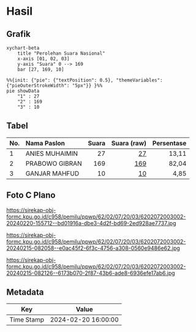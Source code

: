 # Hasil

## Grafik

```mermaid
xychart-beta
    title "Perolehan Suara Nasional"
    x-axis [01, 02, 03]
    y-axis "Suara" 0 --> 169
    bar [27, 169, 10]
```

```mermaid
%%{init: {"pie": {"textPosition": 0.5}, "themeVariables": {"pieOuterStrokeWidth": "5px"}} }%%
pie showData
    "1" : 27
    "2" : 169
    "3" : 10
```

## Tabel

| No. | Nama Paslon    | Suara | Suara (raw) | Persentase |
|:--- |:-------------- | -----:| -----------:| ----------:|
| 1   | ANIES MUHAIMIN | 27    | [27][p-1]   | 13,11      |
| 2   | PRABOWO GIBRAN | 169   | [169][p-2]  | 82,04      |
| 3   | GANJAR MAHFUD  | 10    | [10][p-3]   | 4,85       |


[p-1]: https://github.com/gigit-pemilu/pemilu-2024/blob/main/pilpres/hitung-suara/sub/62-kalimantan-tengah/sub/02-kotawaringin-timur/sub/07-mentaya-hilir-utara/sub/2003-bagendang-tengah/sub/002-tps/sub/paslon-1.txt
[p-2]: https://github.com/gigit-pemilu/pemilu-2024/blob/main/pilpres/hitung-suara/sub/62-kalimantan-tengah/sub/02-kotawaringin-timur/sub/07-mentaya-hilir-utara/sub/2003-bagendang-tengah/sub/002-tps/sub/paslon-2.txt
[p-3]: https://github.com/gigit-pemilu/pemilu-2024/blob/main/pilpres/hitung-suara/sub/62-kalimantan-tengah/sub/02-kotawaringin-timur/sub/07-mentaya-hilir-utara/sub/2003-bagendang-tengah/sub/002-tps/sub/paslon-3.txt

## Foto C Plano

https://sirekap-obj-formc.kpu.go.id/c958/pemilu/ppwp/62/02/07/20/03/6202072003002-20240220-155712--bd01916a-dbe3-4d2f-bd69-2ed928ae7737.jpg

https://sirekap-obj-formc.kpu.go.id/c958/pemilu/ppwp/62/02/07/20/03/6202072003002-20240215-082058--e0ac45f2-6f3c-4756-a308-0560e9486e62.jpg

https://sirekap-obj-formc.kpu.go.id/c958/pemilu/ppwp/62/02/07/20/03/6202072003002-20240215-082126--6173b070-2f87-43b6-ade8-6936efe17ab6.jpg


## Metadata

| Key        | Value               |
| ---------- | ------------------- |
| Time Stamp | 2024-02-20 16:00:00 |



